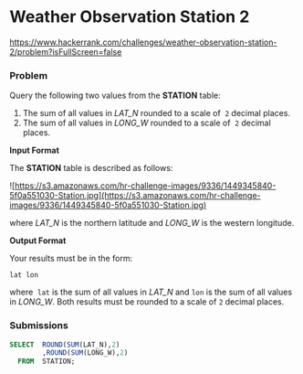 # Weather Observation Station 2

https://www.hackerrank.com/challenges/weather-observation-station-2/problem?isFullScreen=false

### Problem

Query the following two values from the **STATION** table:

1. The sum of all values in *LAT_N* rounded to a scale of  `2` decimal places.
2. The sum of all values in *LONG_W* rounded to a scale of  `2` decimal places.

**Input Format**

The **STATION** table is described as follows:

![https://s3.amazonaws.com/hr-challenge-images/9336/1449345840-5f0a551030-Station.jpg](https://s3.amazonaws.com/hr-challenge-images/9336/1449345840-5f0a551030-Station.jpg)

where *LAT_N* is the northern latitude and *LONG_W* is the western longitude.

**Output Format**

Your results must be in the form:

```
lat lon
```

where  `lat` is the sum of all values in *LAT_N* and `lon` is the sum of all values in *LONG_W*. Both results must be rounded to a scale of `2` decimal places.

### Submissions

```sql
SELECT  ROUND(SUM(LAT_N),2)
        ,ROUND(SUM(LONG_W),2)
  FROM  STATION;
```